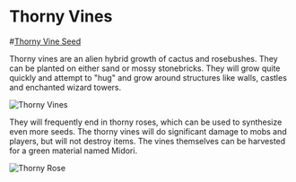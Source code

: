 # Thorny Vines

#[Thorny Vine Seed](item:betterwithaddons:thorn_rose@0)

Thorny vines are an alien hybrid growth of cactus and rosebushes. They can be planted on either sand or mossy stonebricks. They will grow quite quickly and attempt to "hug" and grow around structures like walls, castles and enchanted wizard towers.

![Thorny Vines](betterwithaddons:docs/imgs/thorns.png)

They will frequently end in thorny roses, which can be used to synthesize even more seeds. The thorny vines will do significant damage to mobs and players, but will not destroy items. The vines themselves can be harvested for a green material named Midori.

![Thorny Rose](item:betterwithaddons:material@3)